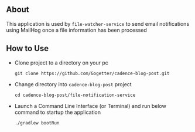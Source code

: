 ## About

This application is used by `file-watcher-service` to send email notifications using MailHog once a file information has been processed

## How to Use

* Clone project to a directory on your pc

    ``git clone https://github.com/Gogetter/cadence-blog-post.git``

* Change directory into `cadence-blog-post` project

    ```cd cadence-blog-post/file-notification-service```

* Launch a Command Line Interface (or Terminal) and run below command to startup the application

    ```./gradlew bootRun```